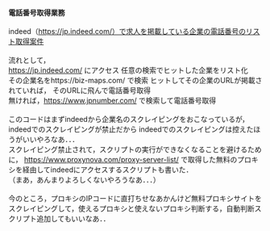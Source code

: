 <B>電話番号取得業務</B><br>
<br>
indeed（https://jp.indeed.com/）で求人を掲載している企業の電話番号のリスト取得案件
<br>
<br>
流れとして，<br>
https://jp.indeed.com/ にアクセス
任意の検索でヒットした企業をリスト化<br>
その企業名をhttps://biz-maps.com/ で検索
ヒットしてその企業のURLが掲載されていれば，
そのURLに飛んで電話番号取得<br>
無ければ，https://www.jpnumber.com/ で検索して電話番号取得<br>
<br>
このコードはまずindeedから企業名のスクレイピングをおこなっているが，
indeedでのスクレイピングが禁止だから
indeedでのスクレイピングは控えたほうがいいやろなあ．．．<br>
スクレイピング禁止されて，スクリプトの実行ができなくなることを避けるために，
https://www.proxynova.com/proxy-server-list/ で取得した無料のプロキシを経由してindeedにアクセスするスクリプトも書いた．<br>
（まあ，あんまりよろしくないやろうなあ．．．）<br>
<br>
今のところ，プロキシのIPコードに直打ちせなあかんけど無料プロキシサイトをスクレイピングして，使えるプロキシと使えないプロキシ判断する，自動判断スクリプト追加してもいいなあ．．